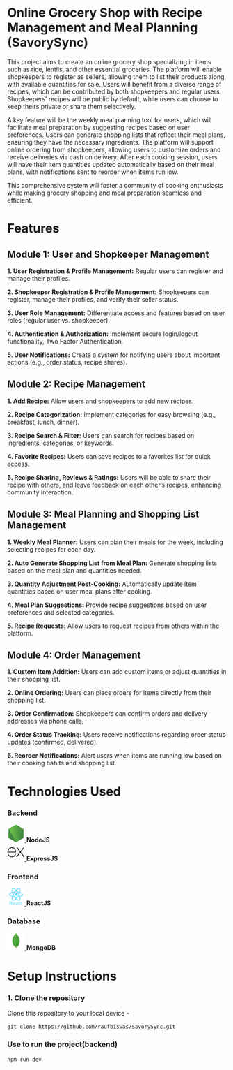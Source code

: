 # Online Grocery Shop with Recipe Management and Meal Planning (SavorySync)

This project aims to create an online grocery shop specializing in items such as rice, lentils, and other essential groceries. The platform will enable shopkeepers to register as sellers, allowing them to list their products along with available quantities for sale. Users will benefit from a diverse range of recipes, which can be contributed by both shopkeepers and regular users. Shopkeepers’ recipes will be public by default, while users can choose to keep theirs private or share them selectively.

A key feature will be the weekly meal planning tool for users, which will facilitate meal preparation by suggesting recipes based on user preferences. Users can generate shopping lists that reflect their meal plans, ensuring they have the necessary ingredients. The platform will support online ordering from shopkeepers, allowing users to customize orders and receive deliveries via cash on delivery. After each cooking session, users will have their item quantities updated automatically based on their meal plans, with notifications sent to reorder when items run low.

This comprehensive system will foster a community of cooking enthusiasts while making grocery shopping and meal preparation seamless and efficient.

# Features

## Module 1: User and Shopkeeper Management

**1. User Registration & Profile Management:** Regular users can register and manage their profiles.

**2. Shopkeeper Registration & Profile Management:** Shopkeepers can register, manage their profiles, and verify their seller status.

**3. User Role Management:** Differentiate access and features based on user roles (regular user vs. shopkeeper).

**4. Authentication & Authorization:** Implement secure login/logout functionality, Two Factor Authentication.

**5. User Notifications:** Create a system for notifying users about important actions (e.g., order status, recipe shares).

## Module 2: Recipe Management

**1. Add Recipe:** Allow users and shopkeepers to add new recipes.

**2. Recipe Categorization:** Implement categories for easy browsing (e.g., breakfast, lunch, dinner).

**3. Recipe Search & Filter:** Users can search for recipes based on ingredients, categories, or keywords.

**4. Favorite Recipes:** Users can save recipes to a favorites list for quick access.

**5. Recipe Sharing, Reviews & Ratings:** Users will be able to share their recipe with others, and leave feedback on each other’s recipes, enhancing community interaction.

## Module 3: Meal Planning and Shopping List Management

**1. Weekly Meal Planner:** Users can plan their meals for the week, including selecting recipes for each day.

**2. Auto Generate Shopping List from Meal Plan:** Generate shopping lists based on the meal plan and quantities needed.

**3. Quantity Adjustment Post-Cooking:** Automatically update item quantities based on user meal plans after cooking.

**4. Meal Plan Suggestions:** Provide recipe suggestions based on user preferences and selected categories.

**5. Recipe Requests:** Allow users to request recipes from others within the platform.

## Module 4: Order Management

**1. Custom Item Addition:** Users can add custom items or adjust quantities in their shopping list.

**2. Online Ordering:** Users can place orders for items directly from their shopping list.

**3. Order Confirmation:** Shopkeepers can confirm orders and delivery addresses via phone calls.

**4. Order Status Tracking:** Users receive notifications regarding order status updates (confirmed, delivered).

**5. Reorder Notifications:** Alert users when items are running low based on their cooking habits and shopping list.

# Technologies Used

### Backend
  <a href="https://nodejs.org/" target="_blank" rel="noreferrer">
    <img src="https://raw.githubusercontent.com/devicons/devicon/master/icons/nodejs/nodejs-original.svg" alt="nodejs" width="40" height="40"/>
  </a> <b>NodeJS</b> <br>
  <a href="https://expressjs.com/" target="_blank" rel="noreferrer">
    <img src="https://raw.githubusercontent.com/devicons/devicon/master/icons/express/express-original.svg" alt="expressjs" width="40" height="40"/>
  </a> <b>ExpressJS</b>
  
### Frontend
  <a href="https://reactjs.org/" target="_blank" rel="noreferrer">
    <img src="https://raw.githubusercontent.com/devicons/devicon/master/icons/react/react-original-wordmark.svg" alt="react" width="40" height="40"/>
  </a> <b>ReactJS</b>

### Database
  <a href="https://www.mongodb.com/docs/" target="_blank" rel="noreferrer">
    <img src="https://raw.githubusercontent.com/devicons/devicon/master/icons/mongodb/mongodb-original.svg" alt="mongodb" width="40" height="40"/>
  </a> <b>MongoDB</b>

# Setup Instructions

### 1. Clone the repository
Clone this repository to your local device -
```
git clone https://github.com/raufbiswas/SavorySync.git
```

### Use to run the project(backend)
```
npm run dev
```
